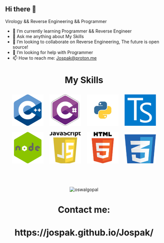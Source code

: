 ## Hi there 👋

Virology && Reverse Engineering && Programmer

- 🌱 I’m currently learning Programmer && Reverse Engineer
- 💬 Ask me anything about My Skills
- 🎈 I’m looking to collaborate on Reverse Engineering, The future is open source!
- 🤔 I’m looking for help with Programmer
- 📫 How to reach me: Jospak@proton.me
<h1 align="center"> My Skills </h1>
<div align="center" style="display: flex; flex-wrap: wrap; justify-content: center;">
    <img align="top" src="cpp.png" width="100px" height="100px" style="object-fit: cover; margin: 10px;">
    <img align="top" src="csharp.png" width="100px" height="100px" style="object-fit: cover; margin: 10px;">
    <img align="top" src="pyton.png" width="100px" height="100px" style="object-fit: cover; margin: 10px;">
    <img align="top" src="ts.png" width="100px" height="100px" style="object-fit: cover; margin: 10px;">
    <img align="top" src="node.png" width="100px" height="100px" style="object-fit: cover; margin: 10px;">
    <img align="top" src="js.png" width="100px" height="100px" style="object-fit: cover; margin: 10px;">
    <img align="top" src="html.png" width="100px" height="100px" style="object-fit: cover; margin: 10px;">
    <img align="top" src="css.png" width="100px" height="100px" style="object-fit: cover; margin: 10px;">
</div>
<br />
<br />
<br />
<p align="center">
    <img align="top" src="https://github-readme-stats.vercel.app/api?username=Jospak&layout=compact&hide=html&theme=jolly&count_private=true&show_icons=true"
    alt="oswalgopal"/>
</p>
<h1 align="center"> Contact me: </h1>
<h1 align="center"> https://jospak.github.io/Jospak/ </h1>

